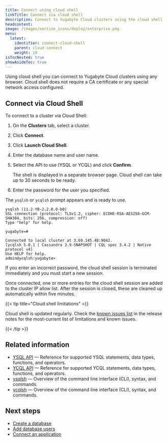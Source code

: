 ```yaml
---
title: Connect using cloud shell
linkTitle: Connect via cloud shell
description: Connect to Yugabyte Cloud clusters using the cloud shell
headcontent:
image: /images/section_icons/deploy/enterprise.png
menu:
  latest:
    identifier: connect-cloud-shell
    parent: cloud-connect
    weight: 10
isTocNested: true
showAsideToc: true
---
```


Using cloud shell you can connect to Yugabyte Cloud clusters using any browser. Cloud shell does not require a CA certificate or any special network access configured.

## Connect via Cloud Shell

To connect to a cluster via Cloud Shell:

1. On the **Clusters** tab, select a cluster.

1. Click **Connect**.

1. Click **Launch Cloud Shell**.

1. Enter the database name and user name.

1. Select the API to use (YSQL or YCQL) and click **Confirm**.

    The shell is displayed in a separate browser page. Cloud shell can take up to 30 seconds to be ready.

1. Enter the password for the user you specified.

The `ysqlsh` or `ycqlsh` prompt appears and is ready to use.

```output
ysqlsh (11.2-YB-2.2.0.0-b0)
SSL connection (protocol: TLSv1.2, cipher: ECDHE-RSA-AES256-GCM-SHA384, bits: 256, compression: off)
Type "help" for help.

yugabyte=#
```

```output
Connected to local cluster at 3.69.145.48:9042.
[ycqlsh 5.0.1 | Cassandra 3.9-SNAPSHOT | CQL spec 3.4.2 | Native protocol v4]
Use HELP for help.
admin@ycqlsh:yugabyte> 
```

If you enter an incorrect password, the cloud shell session is terminated immediately and you must start a new session.

Once connected, one or more entries for the cloud shell session are added to the cluster IP allow list. After the session is closed, these are cleaned up automatically within five minutes.

{{< tip title="Cloud shell limitations" >}}

Cloud shell is updated regularly. Check the [known issues list](../../release-notes/#known-issues-in-cloud-shell) in the release notes for the most-current list of limitations and known issues.

{{< /tip >}}

## Related information

- [YSQL API](../../../api/ysql) — Reference for supported YSQL statements, data types, functions, and operators.
- [YCQL API](../../../api/ycql) — Reference for supported YCQL statements, data types, functions, and operators.
- [ysqlsh](../../../admin/ysqlsh) — Overview of the command line interface (CLI), syntax, and commands.
- [ycqlsh](../../../admin/ycqlsh) — Overview of the command line interface (CLI), syntax, and commands.

## Next steps

- [Create a database](../create-databases/)
- [Add database users](../add-users/)
- [Connect an application](../connect-application/)
